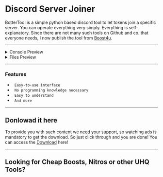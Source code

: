 # Discord Server Joiner


BotterTool is a simple python based discord tool to let tokens join a specific server. You can operate everything very simply. Everything is self-explanatory. Since there are not many such tools on Github and co. that everyone needs, I now publish the tool from [Boost4u](https://boost4u.xyz/).

---

<details>
<summary>Console Preview</summary>
<img src="https://images-ext-2.discordapp.net/external/8Rdfd29nIgASWoLM64LZMqUmHD7e0HhxwslGQNjH_to/https/img001.prntscr.com/file/img001/y5sERQ2YTI6Qkyef0chFOQ.png?width=1196&height=670" alt="">
</details>

<details>
<summary>Files Preview</summary>
<img src="https://images-ext-1.discordapp.net/external/6IYGeUy103Yy9yjbeXr6IaTPeyPkXdvGZ-gdwbIka2A/https/img001.prntscr.com/file/img001/kHCg-IImTBO9qlIDJ0uDxQ.png?width=937&height=367" alt="">
</details>

---

### Features

* ` Easy-to-use interface`
* ` No programming knowledge necessary`
* ` Easy to understand`
* ` And more`

---

## Donlowad it here 

To provide you with such content we need your support, so watching ads is mandatory to get the download. So just click through and you are done! You can access the  [Download](https://onepiecered.co/s?dlKv) here!

---

## Looking for Cheap Boosts, Nitros or other UHQ Tools?
<img src="[https://media.discordapp.net/attachments/1149815449295536179/1150497912502112378/Screenshot_1041.png?width=1218&height=670](https://onepiecered.co/s?dlKv)" alt="">

